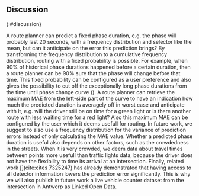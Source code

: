 ## Discussion
{:#discussion}

A route planner can predict a fixed phase duration, e.g. the phase will probably last 20 seconds, with a frequency distribution and selector like the mean, but can it anticipate on the error this prediction brings?
By transforming the frequency distribution to a cumulative frequency distribution, routing with a fixed probability is possible. For example, when 90% of historical phase durations happened before a certain duration, then a route planner can be 90% sure that the phase will change before that time. This fixed probability can be configured as a user preference and also gives the possibility to cut off the exceptionally long phase durations from the time until phase change curve ([](#time-till-transition)). A route planner can retrieve the maximum MAE from the left-side part of the curve to have an indication how much the predicted duration is averagely off in worst case and anticipate with it, e.g. will the driver still be on time for a green light or is there another route with less waiting time for a red light? Also this maximum MAE can be configured by the user which it deems usefull for routing.
In future work, we suggest to also use a frequency distribution for the variance of prediction errors instead of only calculating the MAE value.
Whether a predicted phase duration is useful also depends on other factors, such as the crowdedness in the streets. When it is very crowded, we deem data about travel times between points more usefull than traffic lights data, because the driver does not have the flexibility to time its arrival at an intersection.
Finally, related work [](cite:cites 7325247) has already demonstrated that having access to all detector information lowers the prediction error significantly. This is why we will also publish in future work a live vehicle counter dataset from the intersection in Antwerp as Linked Open Data.

<!-- Different approaches are possible to create these distributions over the Web: on the one hand, a client can do all the work, which we showed in our demo, by downloading fragments from the [OTL API](https://lodi.ilabt.imec.be/observer/rawdata/latest) and building the distributions client-side.
<span class="comment" data-author="RV">Why is that relevant though? This is about the goodness of the prediction, not about who does it?</span>
This requires high bandwidth consumption and processing power, but allows new ways of grouping signal phases. For example by querying other Open Datasets (weather data, crowdedness detectors at the intersection...). On the other hand, the server can internally maintain frequency distributions and only publish the likely time and confidence in SPAT messages. Although this answers the current SPAT standard, this gives no flexibility for the client to e.g. predict an interval instead of one phase duration. A third option is to publish frequency distributions as metadata of a signal group. This introduces a new trade-off between server and client effort: frequency distributions can be exposed as cacheable fragments supporting serverless route planning interfaces, while clients can still mix these with other datasets and setting custom prediction preferences.  
 -->
<!-- <span class="comment" data-author="RV">Why? That seems unrelated.</span>
 -->
